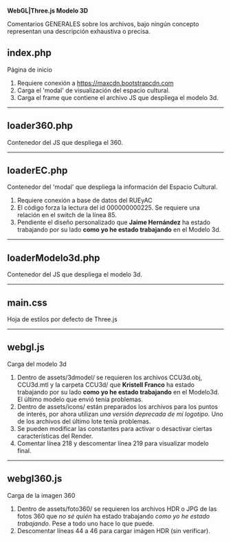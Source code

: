 **WebGL|Three.js Modelo 3D**

Comentarios GENERALES sobre los archivos, bajo ningún concepto representan una descripción exhaustiva o precisa.

## index.php

Página de inicio

1. Requiere conexión a https://maxcdn.bootstrapcdn.com
2. Carga el 'modal' de visualización del espacio cultural.
3. Carga el frame que contiene el archivo JS que despliega el modelo 3d.

---

## loader360.php

Contenedor del JS que despliega el 360.

---

## loaderEC.php

Contenedor del 'modal' que despliega la información del Espacio Cultural.

1. Requiere conexión a base de datos del RUEyAC
2. El código forza la lectura del id 000000000225. Se requiere una relación en el switch de la línea 85.
3. Pendiente el diseño personalizado que **Jaime Hernández** ha estado trabajando por su lado **como yo he estado trabajando** en el Modelo 3d.

---

## loaderModelo3d.php

Contenedor del JS que despliega el modelo 3d.

---

## main.css

Hoja de estilos por defecto de Three.js

---

## webgl.js

Carga del modelo 3d

1. Dentro de assets/3dmodel/ se requieren los archivos CCU3d.obj, CCU3d.mtl y la carpeta CCU3d/ que **Kristell Franco** ha estado trabajando por su lado **como yo he estado trabajando** en el Modelo3d. El último modelo que envió tenía problemas.
2. Dentro de assets/icons/ están preparados los archivos para los puntos de interés, por ahora utilizan *una versión deprecada de mi logotipo*. Uno de los archivos del último lote tenía problemas.
3. Se pueden modificar las constantes para activar o desactivar ciertas características del Render.
4. Comentar línea 218 y descomentar línea 219 para visualizar modelo final.

---

## webgl360.js

Carga de la imagen 360

1. Dentro de assets/foto360/ se requieren los archivos HDR o JPG de las fotos 360 que *no sé quién* ha estado trabajando *como yo he estado trabajando*. Pese a todo uno hace lo que puede.
2. Descomentar líneas 44 a 46 para cargar imágen HDR (sin verificar).